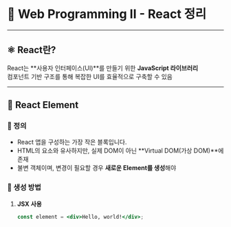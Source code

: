 # 📘 Web Programming II - React 정리
---

## ⚛️ React란?
React는 **사용자 인터페이스(UI)**를 만들기 위한 **JavaScript 라이브러리**  
컴포넌트 기반 구조를 통해 복잡한 UI를 효율적으로 구축할 수 있음

---

## 🔹 React Element

### 📌 정의
- React 앱을 구성하는 가장 작은 블록입니다.
- HTML의 요소와 유사하지만, 실제 DOM이 아닌 **Virtual DOM(가상 DOM)**에 존재
- 불변 객체이며, 변경이 필요할 경우 **새로운 Element를 생성**해야

### 📌 생성 방법
1. **JSX 사용**
   ```jsx
   const element = <div>Hello, world!</div>;
